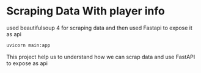# Scraping Data With player info

used beautifulsoup 4 for scraping data and then used Fastapi to expose it as api

``` python
uvicorn main:app
```

This project help us to understand how we can scrap data and use FastAPI to expose as api 
